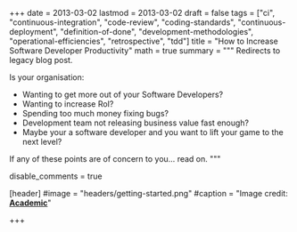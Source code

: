 +++
date = 2013-03-02
lastmod = 2013-03-02
draft = false
tags = ["ci", "continuous-integration", "code-review", "coding-standards", "continuous-deployment", "definition-of-done", "development-methodologies", "operational-efficiencies", "retrospective", "tdd"]
title = "How to Increase Software Developer Productivity"
math = true
summary = """
Redirects to legacy blog post.

Is your organisation:

* Wanting to get more out of your Software Developers?
* Wanting to increase RoI?
* Spending too much money fixing bugs?
* Development team not releasing business value fast enough?
* Maybe your a software developer and you want to lift your game to the next level?

If any of these points are of concern to you… read on.
"""

disable_comments = true

[header]
#image = "headers/getting-started.png"
#caption = "Image credit: [**Academic**](https://github.com/gcushen/hugo-academic/)"

+++

<html>
  <head>
    <title>How to Increase Software Developer Productivity</title>
    <link rel="canonical" href="https://binarymist.wordpress.com/2013/03/02/how-to-increase-software-developer-productivity/"/>
    <meta http-equiv="content-type" content="text/html; charset=utf-8"/>
    <meta http-equiv="refresh" content="3; url=https://binarymist.wordpress.com/2013/03/02/how-to-increase-software-developer-productivity/"/>
  </head>
</html>
